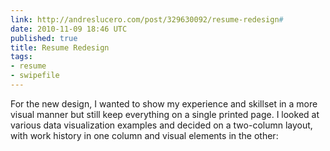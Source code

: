 ```yaml
---
link: http://andreslucero.com/post/329630092/resume-redesign#
date: 2010-11-09 18:46 UTC
published: true
title: Resume Redesign
tags:
- resume
- swipefile
---
```


For the new design, I wanted to show my experience and skillset in a more visual manner but still keep everything on a single printed page. I looked at various data visualization examples and decided on a two-column layout, with work history in one column and visual elements in the other:
